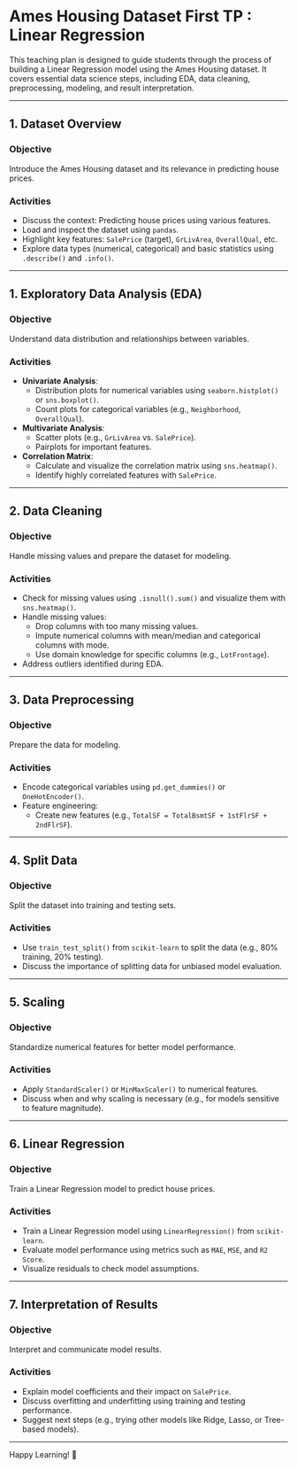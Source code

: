 # Ames Housing Dataset First TP : Linear Regression  

This teaching plan is designed to guide students through the process of building a Linear Regression model using the Ames Housing dataset. It covers essential data science steps, including EDA, data cleaning, preprocessing, modeling, and result interpretation.

---

## 1. Dataset Overview  
### Objective  
Introduce the Ames Housing dataset and its relevance in predicting house prices.  

### Activities  
- Discuss the context: Predicting house prices using various features.  
- Load and inspect the dataset using `pandas`.  
- Highlight key features: `SalePrice` (target), `GrLivArea`, `OverallQual`, etc.  
- Explore data types (numerical, categorical) and basic statistics using `.describe()` and `.info()`.  

---

## 1. Exploratory Data Analysis (EDA)  
### Objective  
Understand data distribution and relationships between variables.  

### Activities  
- **Univariate Analysis**:  
  - Distribution plots for numerical variables using `seaborn.histplot()` or `sns.boxplot()`.  
  - Count plots for categorical variables (e.g., `Neighborhood`, `OverallQual`).  
- **Multivariate Analysis**:  
  - Scatter plots (e.g., `GrLivArea` vs. `SalePrice`).  
  - Pairplots for important features.  
- **Correlation Matrix**:  
  - Calculate and visualize the correlation matrix using `sns.heatmap()`.  
  - Identify highly correlated features with `SalePrice`.  


---

## 2. Data Cleaning  
### Objective  
Handle missing values and prepare the dataset for modeling.  

### Activities  
- Check for missing values using `.isnull().sum()` and visualize them with `sns.heatmap()`.  
- Handle missing values:  
  - Drop columns with too many missing values.  
  - Impute numerical columns with mean/median and categorical columns with mode.  
  - Use domain knowledge for specific columns (e.g., `LotFrontage`).  
- Address outliers identified during EDA.  


---

## 3. Data Preprocessing  
### Objective  
Prepare the data for modeling.  

### Activities  
- Encode categorical variables using `pd.get_dummies()` or `OneHotEncoder()`.  
- Feature engineering:  
  - Create new features (e.g., `TotalSF = TotalBsmtSF + 1stFlrSF + 2ndFlrSF`).  
    


---

## 4. Split Data  
### Objective  
Split the dataset into training and testing sets.  

### Activities  
- Use `train_test_split()` from `scikit-learn` to split the data (e.g., 80% training, 20% testing).  
- Discuss the importance of splitting data for unbiased model evaluation.  

---

## 5. Scaling  
### Objective  
Standardize numerical features for better model performance.  

### Activities  
- Apply `StandardScaler()` or `MinMaxScaler()` to numerical features.  
- Discuss when and why scaling is necessary (e.g., for models sensitive to feature magnitude).  

---

## 6. Linear Regression  
### Objective  
Train a Linear Regression model to predict house prices.  

### Activities  
- Train a Linear Regression model using `LinearRegression()` from `scikit-learn`.  
- Evaluate model performance using metrics such as `MAE`, `MSE`, and `R2 Score`.  
- Visualize residuals to check model assumptions.  

  

---

## 7. Interpretation of Results  
### Objective  
Interpret and communicate model results.  

### Activities  
- Explain model coefficients and their impact on `SalePrice`.  
- Discuss overfitting and underfitting using training and testing performance.  
- Suggest next steps (e.g., trying other models like Ridge, Lasso, or Tree-based models).  

---



Happy Learning! 🚀
